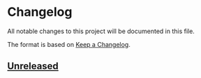 # Changelog
All notable changes to this project will be documented in this file.

The format is based on [Keep a Changelog](https://keepachangelog.com/en/1.0.0/).

## [Unreleased]
    
[Unreleased]: https://github.com/calypsonet/keyple-java-demo-remote/compare/v2021.11...HEAD